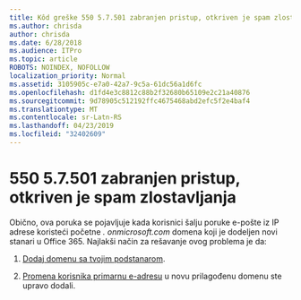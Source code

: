 ```yaml
---
title: Kôd greške 550 5.7.501 zabranjen pristup, otkriven je spam zlostavljanja
ms.author: chrisda
author: chrisda
ms.date: 6/28/2018
ms.audience: ITPro
ms.topic: article
ROBOTS: NOINDEX, NOFOLLOW
localization_priority: Normal
ms.assetid: 3105905c-e7a0-42a7-9c5a-61dc56a1d6fc
ms.openlocfilehash: d1fd4e3c8812c88b2f32680b65109e2c21a40876
ms.sourcegitcommit: 9d78905c512192ffc4675468abd2efc5f2e4baf4
ms.translationtype: MT
ms.contentlocale: sr-Latn-RS
ms.lasthandoff: 04/23/2019
ms.locfileid: "32402609"
---
```

# <a name="550-57501-access-denied-spam-abuse-detected"></a>550 5.7.501 zabranjen pristup, otkriven je spam zlostavljanja

Obično, ova poruka se pojavljuje kada korisnici šalju poruke e-pošte iz IP adrese koristeći početne *. onmicrosoft.com* domena koji je dodeljen novi stanari u Office 365. Najlakši način za rešavanje ovog problema je da:

1. [Dodaj domenu sa tvojim podstanarom](https://support.office.com/article/6383f56d-3d09-4dcb-9b41-b5f5a5efd611.aspx).

2. [Promena korisnika primarnu e-adresu](https://support.office.com/article/fb5ac074-e203-4e1f-9843-b9d1a3e03297.aspx) u novu prilagođenu domenu ste upravo dodali.
